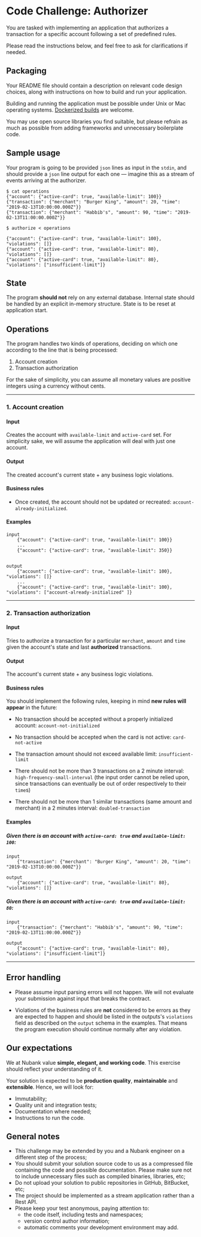  # Code Challenge: Authorizer

You are tasked with implementing an application that authorizes a transaction for a specific account following a set of
predefined rules.

Please read the instructions below, and feel free to ask for clarifications if needed.

## Packaging

Your README file should contain a description on relevant code design choices, along with instructions on how to build
and run your application.

Building and running the application must be possible under Unix or Mac operating systems. [Dockerized
builds](https://docs.docker.com/engine/reference/commandline/build/) are welcome.

You may use open source libraries you find suitable, but please refrain as much as possible from
adding frameworks and unnecessary boilerplate code.

## Sample usage

Your program is going to be provided `json` lines as input in the `stdin`, and should provide
a `json` line output for each one — imagine this as a stream of events arriving at the authorizer.


```
$ cat operations
{"account": {"active-card": true, "available-limit": 100}}
{"transaction": {"merchant": "Burger King", "amount": 20, "time": "2019-02-13T10:00:00.000Z"}}
{"transaction": {"merchant": "Habbib's", "amount": 90, "time": "2019-02-13T11:00:00.000Z"}}

$ authorize < operations

{"account": {"active-card": true, "available-limit": 100}, "violations": []}
{"account": {"active-card": true, "available-limit": 80}, "violations": []}
{"account": {"active-card": true, "available-limit": 80}, "violations": ["insufficient-limit"]}
```

## State

The program **should not** rely on any external database. Internal state should be handled by an explicit in-memory
structure. State is to be reset at application start.

## Operations

The program handles two kinds of operations, deciding on which one according to the line that is
being processed:

  1. Account creation
  1. Transaction authorization

For the sake of simplicity, you can assume all monetary values are positive integers using a currency without cents.

---

### 1. Account creation

#### Input

Creates the account with `available-limit` and `active-card` set. For simplicity sake, we will assume
the application will deal with just one account.

#### Output

The created account's current state + any business logic violations.

#### Business rules

- Once created, the account should not be updated or recreated: `account-already-initialized`.

#### Examples

```
input
    {"account": {"active-card": true, "available-limit": 100}}
    ...
    {"account": {"active-card": true, "available-limit": 350}}


output
    {"account": {"active-card": true, "available-limit": 100}, "violations": []}
    ...
    {"account": {"active-card": true, "available-limit": 100}, "violations": ["account-already-initialized" ]}

```

---

### 2. Transaction authorization

#### Input

Tries to authorize a transaction for a particular `merchant`, `amount` and `time` given the account's state and last
**authorized** transactions.

#### Output

The account's current state + any business logic violations.

#### Business rules

You should implement the following rules, keeping in mind **new rules will appear** in the future:

- No transaction should be accepted without a properly initialized account: `account-not-initialized`

- No transaction should be accepted when the card is not active: `card-not-active`

- The transaction amount should not exceed available limit: `insufficient-limit`

- There should not be more than 3 transactions on a 2 minute interval: `high-frequency-small-interval` (the input order cannot be relied upon, since transactions can eventually be out of order respectively to their `time`s)

- There should not be more than 1 similar transactions (same amount and merchant) in a 2 minutes interval:
  `doubled-transaction`

#### Examples
##### Given there is an account with `active-card: true` and `available-limit: 100`:

```
input
    {"transaction": {"merchant": "Burger King", "amount": 20, "time": "2019-02-13T10:00:00.000Z"}}

output
    {"account": {"active-card": true, "available-limit": 80}, "violations": []}
```


##### Given there is an account with `active-card: true` and `available-limit: 80`:

```
input
    {"transaction": {"merchant": "Habbib's", "amount": 90, "time": "2019-02-13T11:00:00.000Z"}}

output
    {"account": {"active-card": true, "available-limit": 80}, "violations": ["insufficient-limit"]}
```

---

## Error handling

- Please assume input parsing errors will not happen. We will not evaluate your submission against input that breaks the
  contract.

- Violations of the business rules are **not** considered to be errors as they are expected to happen and should be
  listed in the outputs's `violations` field as described on the `output` schema in the examples. That means the program
  execution should continue normally after any violation.

## Our expectations

We at Nubank value **simple, elegant, and working code**. This exercise should reflect your understanding of it.

Your solution is expected to be **production quality**, **maintainable** and **extensible**. Hence, we will look for:

- Immutability;
- Quality unit and integration tests;
- Documentation where needed;
- Instructions to run the code.

## General notes

- This challenge may be extended by you and a Nubank engineer on a different step of the process;
- You should submit your solution source code to us as a compressed file containing the code and possible documentation.
  Please make sure not to include unnecessary files such as compiled binaries, libraries, etc;
- Do not upload your solution to public repositories in GitHub, BitBucket, etc;
- The project should be implemented as a stream application rather than a Rest API.
- Please keep your test anonymous, paying attention to:
    - the code itself, including tests and namespaces;
    - version control author information;
    - automatic comments your development environment may add.
